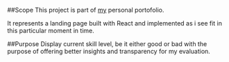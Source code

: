 ##Scope
This project is part of [my](https://github.com/cristeaandrei95) personal portofolio.

It represents a landing page built with React and implemented as i see fit in this particular moment in time.

##Purpose
Display current skill level, be it either good or bad with the purpose of offering better insights and transparency for my evaluation.
